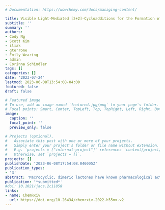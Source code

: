 ```yaml
---
# Documentation: https://wowchemy.com/docs/managing-content/

title: Visible Light-Mediated [2+2]-Cycloadditions for the Formation of Macrocyclic Dimers
subtitle: ''
summary: ''
authors:
- Cody Ng
- Scott Kim
- iliak
- gterrone
- Emily Wearing
- admin
- Corinna Schindler
tags: []
categories: []
date: '2023-07-24'
lastmod: 2023-06-08T13:54:08-04:00
featured: false
draft: false

# Featured image
# To use, add an image named `featured.jpg/png` to your page's folder.
# Focal points: Smart, Center, TopLeft, Top, TopRight, Left, Right, BottomLeft, Bottom, BottomRight.
image:
  caption: ''
  focal_point: ''
  preview_only: false

# Projects (optional).
#   Associate this post with one or more of your projects.
#   Simply enter your project's folder or file name without extension.
#   E.g. `projects = ["internal-project"]` references `content/project/deep-learning/index.md`.
#   Otherwise, set `projects = []`.
projects: []
publishDate: '2023-06-08T17:54:08.046005Z'
publication_types:
- '3'
abstract: 'Macrocyclic, dimeric lactones have known pharmacological activities that make them attractive synthetic targets but are typically synthesized following an iterative approach. Herein, we report a visible light-mediated approach to macrocyclic dimers that allows access to 1- and 2-azetine-containing dimeric lactones. Notably, up to 30-membered macrocycles are formed following this strategy that results in 1-azetine dimers via four consecutive triplet energy transfers, while 2-azetines are formed in a sequence relying on two consecutive triplet energy transfers. Computational investigations provide important insights into the reaction mechanism, suggesting that intermolecular [2+2]-cycloadditions are preferred under non-standard Curtin-Hammett conditions over the corresponding intramolecular reaction.'
publication: '*submitted*'
#doi: 10.1021/jacs.2c11858
links:
- name: ChemRxiv
  url: https://doi.org/10.26434/chemrxiv-2022-h55mx-v2
---
```

